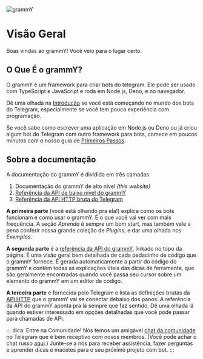 ![grammY](/images/grammY.webp)

# Visão Geral

Boas vindas ao grammY!
Você veio para o lugar certo.

## O Que É o grammY?

O grammY é um framework para criar bots do telegram.
Ele pode ser usado com TypeScript e JavaScript e roda em Node.js, Deno, e no navegador.

Dê uma olhada na [Introdução](./introduction) se você está começando no mundo dos bots do Telegram, especialmente se você tem pouca experiência com programação.

Se você sabe como escrever uma aplicação em Node.js ou Deno ou já criou algum bot do Telegram com outro framework para bots, comece em poucos minutos com o nosso guia de [Primeiros Passos](./getting-started).

## Sobre a documentação

A documentação do grammY é dividida em três camadas.

1. Documentação do grammY de alto nível _(this website)_
2. [Referência da API de baixo nível do grammY](https://deno.land/x/grammy/mod.ts)
3. [Referência da API HTTP bruta do Telegram](https://core.telegram.org/bots/api)

**A primeira parte** (você está olhando pra ela!) explica como os bots funcionam e como usar o grammY.
É o que você vai ver com mais frequência.
A seção _Aprenda_ é sempre um bom start, mas também vale a pena conferir nossa grande coleção de _Plugins_, e dar uma olhada nos _Exemplos_.

**A segunda parte** é a [referência da API do grammY](https://deno.land/x/grammy/mod.ts), linkado no topo da página.
É uma visão geral bem detalhada de cada pedacinho de código que o grammY fornece.
É gerada automaticamente a partir do código do grammY e contém todas as explicações úteis das dicas de ferramenta, que são geralmente encontradas quando você passa seu cursor sobre um elemento do grammY em um editor de código.

**A terceira parte** é fornecida pelo Telegram e lista as definições brutas da [API HTTP](https://core.telegram.org/bots/api) que o grammY vai se conectar debaixo dos panos.
A referência da API do grammY aponta pra lá sempre que faz sentido.
Dê uma olhada lá quando estiver interessado em opções detalhadas que você pode passar para chamadas de API.

::: dica: Entre na Comunidade!
Nós temos um amigável [chat da comunidade](https://t.me/grammyjs) no Telegram que é bem receptivo com novos membros. (Você pode achar o chat russo [aqui](https://t.me/grammyjs_ru).)
Junte-se a nós para receber assistência, fazer perguntas e aprender dicas e macetes para o seu próximo projeto com bot.
:::
